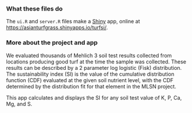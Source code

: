 ### What these files do

The `ui.R` and `server.R` files make a [Shiny](http://shiny.rstudio.com/) app, online at https://asianturfgrass.shinyapps.io/turfsi/.

### More about the project and app

We evaluated thousands of Mehlich 3 soil test results collected from locations producing good turf at the time the sample was collected. These results can be described by a 2 parameter log logistic (Fisk) distribution. The sustainability index (SI) is the value of the cumulative distribution function (CDF) evaluated at the given soil nutrient level, with the CDF determined by the distribution fit for that element in the MLSN project.

This app calculates and displays the SI for any soil test value of K, P, Ca, Mg, and S.